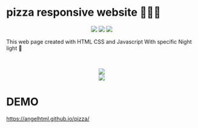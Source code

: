 # pizza responsive website 🍕🍕🍕
<p align="center"><a href="https://twitter.com/Globalgroup16"><img src='https://img.shields.io/badge/Twitter-1DA1F2?style=for-the-badge&logo=twitter&logoColor=white'/></a>
  <a href="https://angelhtml.github.io/pizza/"><img src='https://img.shields.io/badge/iFood-EA1D2C?style=for-the-badge&logo=ifood&logoColor=white'/></a>
  <a href="https://angelhtml.github.io/pizza/"><img src='https://img.shields.io/badge/HTML5-E34F26?style=for-the-badge&logo=html5&logoColor=white'/></a>
  <br /></p>
This web page created with HTML CSS and Javascript
With specific Night light 🌙
<p></p><br />
<center>
  <p align="center">
<a href="https://angelhtml.github.io/pizza/"><img src="https://i.postimg.cc/Vvycf12n/ffgfg.gif" border="0"></a><br />
<a href="https://angelhtml.github.io/pizza/"><img src="https://iili.io/5pFYV2.gif" border="0"></a><br />
  </p>
</center>
<h1>DEMO</h1>
<a href="https://angelhtml.github.io/pizza/">https://angelhtml.github.io/pizza/</a>
